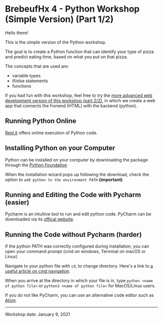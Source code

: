 # BrebeufHx 4 - Python Workshop (Simple Version) (Part 1/2)

Hello there!

This is the simple version of the Python workshop.

The goal is to create a Python function that can identify your type of pizza and predict eating time, based on what you put on that pizza.

The concepts that are used are:
- variable types
- if/else statements
- functions

If you had fun with this workshop, feel free to try the [more advanced web development version of this workshop (part 2/2)](https://github.com/TheFloatingString/bhx-4-python-web-dev), 
in which we create a web app that connects the fronend (HTML) with the backend (python).

## Running Python Online

[Repl.it](https://repl.it) offers online execution of Python code.

## Installing Python on your Computer

Python can be installed on your computer by downloading the package through the [Python Foundation](https://www.python.org/downloads/)

When the installation wizard pops up following the download, check the option to `add python to the environment PATH` **(important)**

## Running and Editing the Code with Pycharm (easier)

Pycharm is an intuitive tool to run and edit python code. PyCharm can be downloaded via its [offical website](https://www.jetbrains.com/pycharm/).

## Running the Code without Pycharm (harder)

If the python PATH was correctly configured during installation, you can open your command prompt (cmd on windows, Terminal on macOS or Linux)

Navigate to your python file with `cd`, to change directory. Here's a link to 
[a useful article on cmd navigation](https://www.howtogeek.com/659411/how-to-change-directories-in-command-prompt-on-windows-10/).

When you arrive at the directory in which your file is in, type ```python <name of python file>``` or ```python3 <name of python file>``` for MacOS/Linux users.

If you do not like PyCharm, you can use an alternative code editor such as [Atom](https://atom.io).

---

Workshop date: January 9, 2021
